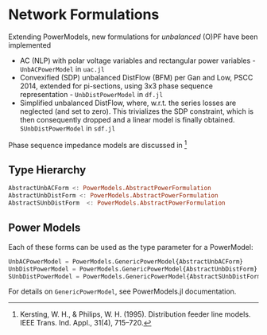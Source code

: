 # Network Formulations

Extending PowerModels, new formulations for *unbalanced* (O)PF have been implemented
- AC (NLP) with polar voltage variables and rectangular power variables - `UnbACPowerModel` in `uac.jl`
- Convexified (SDP) unbalanced DistFlow (BFM) per Gan and Low, PSCC 2014, extended for pi-sections, using 3x3 phase sequence representation - `UnbDistPowerModel` in `df.jl`
- Simplified unbalanced DistFlow, where, w.r.t.  the series losses are neglected (and set to zero). This trivializes the SDP constraint, which is then consequently dropped and a linear model is finally obtained. `SUnbDistPowerModel` in `sdf.jl`

Phase sequence impedance models are discussed in [^1]

## Type Hierarchy
```julia
AbstractUnbACForm <: PowerModels.AbstractPowerFormulation
AbstractUnbDistForm <: PowerModels.AbstractPowerFormulation
AbstractSUnbDistForm  <: PowerModels.AbstractPowerFormulation
```

## Power Models
Each of these forms can be used as the type parameter for a PowerModel:
```julia
UnbACPowerModel = PowerModels.GenericPowerModel{AbstractUnbACForm}
UnbDistPowerModel = PowerModels.GenericPowerModel{AbstractUnbDistForm}
SUnbDistPowerModel = PowerModels.GenericPowerModel{AbstractSUnbDistForm}

```

For details on `GenericPowerModel`, see PowerModels.jl documentation.


[^1]: Kersting, W. H., & Philips, W. H. (1995). Distribution feeder line models. IEEE Trans. Ind. Appl., 31(4), 715–720.
